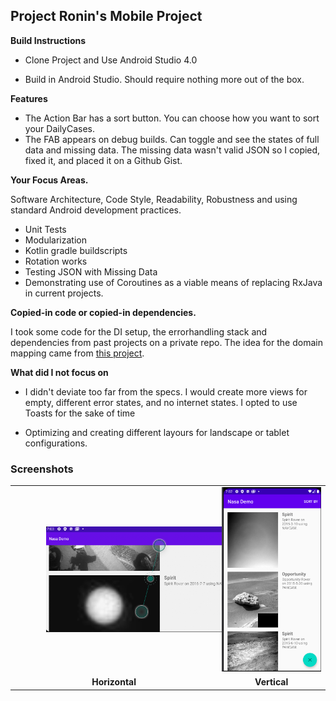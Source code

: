 ## Project Ronin's Mobile Project

**Build Instructions**

* Clone Project and Use Android Studio 4.0

- Build in Android Studio. Should require nothing more out of the box.

**Features**

* The Action Bar has a sort button. You can choose how you want to sort your DailyCases.
* The FAB appears on debug builds. Can toggle and see the states of full data and missing data. The missing data wasn't valid JSON so I copied, fixed it, and placed it on a Github Gist.

**Your Focus Areas.**

Software Architecture, Code Style, Readability, Robustness and using standard Android development practices.

* Unit Tests
* Modularization
* Kotlin gradle buildscripts
* Rotation works
* Testing JSON with Missing Data
* Demonstrating use of Coroutines as a viable means of replacing RxJava in current projects.

**Copied-in code or copied-in dependencies.**

I took some code for the DI setup, the errorhandling stack and dependencies from past projects on a private repo. The idea for the domain mapping came from [this project](https://github.com/cobeisfresh/CleanArchitecture-Android-Showcase).

**What did I not focus on**

* I didn't deviate too far from the specs. I would create more views for empty, different error states, and no internet states. I opted to use Toasts for the sake of time

* Optimizing and creating different layours for landscape or tablet configurations.

### Screenshots
<table>
    <tr>
        <td><img style="width: 350px: height:auto; margin: 0 50px" src="screenshots/horizontal.png"></img></td>
        <td><img src="screenshots/vertical.png"></img></td>
    </tr>
    <tr>
        <td align="center"><b>Horizontal</b></img></td>
        <td align="center"><b>Vertical</b></img></td>
    </tr>
</table>